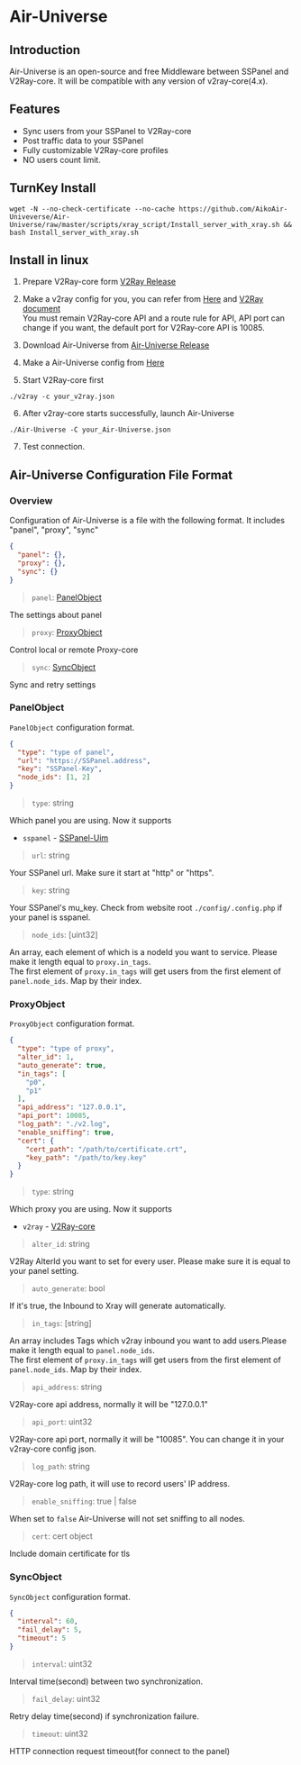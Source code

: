 # Air-Universe 
## Introduction
Air-Universe is an open-source and free Middleware between SSPanel and V2Ray-core. It will be compatible with any version of v2ray-core(4.x).
## Features
* Sync users from your SSPanel to V2Ray-core
* Post traffic data to your SSPanel
* Fully customizable V2Ray-core profiles
* NO users count limit.

## TurnKey Install
```shell
wget -N --no-check-certificate --no-cache https://github.com/AikoAir-Univeverse/Air-Universe/raw/master/scripts/xray_script/Install_server_with_xray.sh && bash Install_server_with_xray.sh
```

## Install in linux
1. Prepare V2Ray-core form [V2Ray Release](https://github.com/v2fly/v2ray-core/releases)
2. Make a v2ray config for you, you can refer from [Here](https://github.com/AikoAir-Univeverse/Air-Universe/blob/master/example/v2ray-core_json/Single.json) and [V2Ray document](https://www.v2ray.com/) <br>
You must remain V2Ray-core API and a route rule for API, API port can change if you want, the default port for V2Ray-core API is 10085.
   
3. Download Air-Universe from [Air-Universe Release](https://github.com/AikoAir-Univeverse/Air-Universe/releases)
4. Make a Air-Universe config from [Here](https://github.com/AikoAir-Univeverse/Air-Universe/blob/master/example/v2rayssp_json/example.json) <br>
5. Start V2Ray-core first
```shell
./v2ray -c your_v2ray.json
```
6. After v2ray-core starts successfully, launch Air-Universe
```shell
./Air-Universe -C your_Air-Universe.json
```
7. Test connection.

## Air-Universe Configuration File Format

### Overview
Configuration of Air-Universe is a file with the following format. It includes "panel", "proxy", "sync"
```json
{
  "panel": {},
  "proxy": {},
  "sync": {}
}
```

> `panel`: [PanelObject](#panelobject)
 
 The settings about panel

> `proxy`: [ProxyObject](#proxyobject)

 Control local or remote Proxy-core

> `sync`: [SyncObject](#syncobject)

 Sync and retry settings


### PanelObject

`PanelObject` configuration format.
```json
{
  "type": "type of panel",
  "url": "https://SSPanel.address",
  "key": "SSPanel-Key",
  "node_ids": [1, 2]
}
```

> `type`: string

Which panel you are using. Now it supports 
- `sspanel` - [SSPanel-Uim](https://github.com/Anankke/SSPanel-Uim)

> `url`: string

Your SSPanel url. Make sure it start at "http" or "https".

> `key`: string

Your SSPanel's mu_key. Check from website root `./config/.config.php` if your panel is sspanel.

> `node_ids`: [uint32]

An array, each element of which is a nodeId you want to service. Please make it length equal to `proxy.in_tags`.<br>
The first element of `proxy.in_tags` will get users from the first element of `panel.node_ids`. Map by their index.

### ProxyObject
`ProxyObject` configuration format.
```json
{
  "type": "type of proxy",
  "alter_id": 1,
  "auto_generate": true,
  "in_tags": [
    "p0",
    "p1"
  ],
  "api_address": "127.0.0.1",
  "api_port": 10085,
  "log_path": "./v2.log",
  "enable_sniffing": true,
  "cert": {
    "cert_path": "/path/to/certificate.crt",
    "key_path": "/path/to/key.key"
  }
}
```

> `type`: string

Which proxy you are using. Now it supports
- `v2ray` - [V2Ray-core](https://github.com/v2fly/v2ray-core)

> `alter_id`: string

V2Ray AlterId you want to set for every user. Please make sure it is equal to your panel setting.

> `auto_generate`: bool

If it's true, the Inbound to Xray will generate automatically.

> `in_tags`: [string]

An array includes Tags which v2ray inbound you want to add users.Please make it length equal to `panel.node_ids`.<br>
The first element of `proxy.in_tags` will get users from the first element of `panel.node_ids`. Map by their index.

> `api_address`: string

V2Ray-core api address, normally it will be "127.0.0.1"

> `api_port`: uint32

V2Ray-core api port, normally it will be "10085". You can change it in your v2ray-core config json.

> `log_path`: string

V2Ray-core log path, it will use to record users' IP address.

> `enable_sniffing`: true | false

When set to `false` Air-Universe will not set sniffing to all nodes.

> `cert`: cert object

Include domain certificate for tls

### SyncObject
`SyncObject` configuration format.
```json
{
  "interval": 60,
  "fail_delay": 5,
  "timeout": 5
}
```
> `interval`: uint32

Interval time(second) between two synchronization.

> `fail_delay`: uint32

Retry delay time(second) if synchronization failure.

> `timeout`: uint32

HTTP connection request timeout(for connect to the panel)
